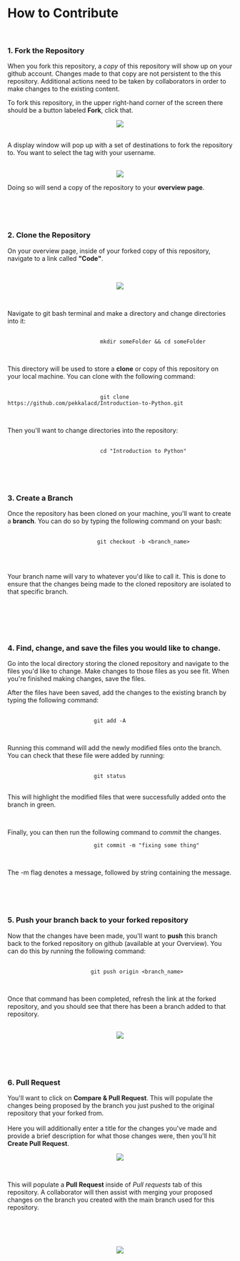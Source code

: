 # How to Contribute<br><br>

### 1. Fork the Repository<br>
When you fork this repository, a *copy* of this repository will show up on your github account. Changes made to that copy are not persistent to the this repository.
Additional actions need to be taken by collaborators in order to make changes to the existing content.<br>

To fork this repository, in the upper right-hand corner of the screen there should be a button labeled **Fork**, click that.<br>

<p align="center"><img src = "https://user-images.githubusercontent.com/34849400/104872204-d6070600-5912-11eb-89d5-41b2b634e00b.png"/></p>
<br>
A display window will pop up with a set of destinations to fork the repository to. You want to select the tag with your username. 
<br><br>
<p align="center"><img src = "https://user-images.githubusercontent.com/34849400/104871977-2df13d00-5912-11eb-9ce8-83fe773cf45f.png"/></p>

Doing so will send a copy of the repository to your **overview page**. 

<br><br><br>

### 2. Clone the Repository<br>

On your overview page, inside of your forked copy of this repository, navigate to a link called **"Code"**.

<br>
<p align="center"><img src = "https://user-images.githubusercontent.com/34849400/104873207-98f04300-5915-11eb-99c9-43f15a458568.png"/></p>
<br>

Navigate to git bash terminal and make a directory and change directories into it:<br><br>

                                 mkdir someFolder && cd someFolder
<br>

This directory will be used to store a **clone** or copy of this repository on your local machine. You can clone with the following command:<br><br>

                                 git clone https://github.com/pekkalacd/Introduction-to-Python.git
<br>

Then you'll want to change directories into the repository:<br><br>

                                 cd "Introduction to Python"

<br><br><br>

### 3. Create a Branch<br> 

Once the repository has been cloned on your machine, you'll want to create a **branch**. You can do so by typing the following command on your bash:<br><br>

                                git checkout -b <branch_name>
                                
<br><br>

Your branch name will vary to whatever you'd like to call it. This is done to ensure that the changes being made to the cloned repository are isolated to that specific branch.
<br><br><br>
<br><br><br>

### 4. Find, change, and save the files you would like to change.<br>

Go into the local directory storing the cloned repository and navigate to the files you'd like to change. Make changes to those files as you see fit. When you're finished making
changes, save the files.<br>

After the files have been saved, add the changes to the existing branch by typing the following command:<br><br>

                               git add -A
<br>

Running this command will add the newly modified files onto the branch. You can check that these file were added by running:<br><br>

                               git status

<br>This will highlight the modified files that were successfully added onto the branch in green.<br>

<br>

Finally, you can then run the following command to *commit* the changes.<br>

                               git commit -m "fixing some thing"
                               
<br>

The -m flag denotes a message, followed by string containing the message.

<br><br><br>

### 5. Push your branch back to your forked repository<br>

Now that the changes have been made, you'll want to **push** this branch back to the forked repository on github (available at your Overview). You can do this by running the
following command:<br><br>

                              git push origin <branch_name>
                              
<br>

Once that command has been completed, refresh the link at the forked repository, and you should see that there has been a branch added to that repository.<br><br>

<p align="center"><img src="https://user-images.githubusercontent.com/34849400/104877433-6d725600-591f-11eb-8d7f-2a8ed4f97945.png"/></p>

<br><br><br>

### 6. Pull Request<br>

You'll want to click on **Compare & Pull Request**. This will populate the changes being proposed by the branch you just pushed to the original repository that your forked from.<br>
<br>Here you will additionally enter a title for the changes you've made and provide a brief description for what those changes were, then you'll hit **Create Pull Request**.

<p align="center"><img src="https://user-images.githubusercontent.com/34849400/104877729-1456f200-5920-11eb-9b2e-b09642053963.png"/></p>

<br>

This will populate a **Pull Request** inside of *Pull requests* tab of this repository. A collaborator will then assist with merging your proposed changes on the branch you
created with the main branch used for this repository.

<br><br><br>

<p align="center"><img src="https://user-images.githubusercontent.com/34849400/104878675-fbe7d700-5921-11eb-9c51-5f032a273f18.png"/></p>

<br>














